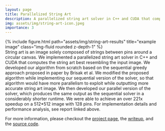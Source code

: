 ```yaml
---
layout: page
title: Parallelized String Art
description: A parallelized string art solver in C++ and CUDA that computes the string art best resembling the input image
img: assets/img/string-art-icon.jpeg
importance: 3
---
```



<div class="row">
    <div class="col-sm mt-3 mt-md-0">
        {% include figure.html path="assets/img/string-art-results" title="example image" class="img-fluid rounded z-depth-1" %}
    </div>
</div>
String art is an image solely composed of strings between pins around a circular canvas. We implemented a parallelized string art solver in C++ and CUDA that computes the string art best resembling the input image. We developed our algorithm from scratch based on the sequential greedy approach proposed in paper by Brisak et al. We modified the proposed algorithm while implementing our sequential version of the solver, so that algorithm would have more parallelism to exploit while outputting more accurate string art image. We then developed our parallel version of the solver, which produces the same output as the sequential solver in a considerably shorter runtime. We were able to achieve an over 221x speedup on a 512*512 image with 128 pins. For implementation details and performance analysis, see report linked above.

For more information, please checkout the [project page](https://nanxili.github.io/15418-threadart/), the [writeup](https://nanxili.github.io/15418-threadart/pdf/finalReport.pdf), and the [source code](https://github.com/nanxili/15418-threadart/tree/master).